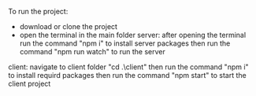To run the project:
* download or clone the project
* open the terminal in the main folder
server:
after opening the terminal
run the command "npm i" to install server packages
then run the command "npm run watch" to run the server

client: 
navigate to client folder "cd .\client"
then run the command "npm i" to install requird packages
then run the command "npm start" to start the client project

